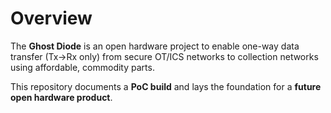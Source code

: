# Overview

The **Ghost Diode** is an open hardware project to enable one-way data transfer (Tx→Rx only) from secure OT/ICS networks to collection networks using affordable, commodity parts.

This repository documents a **PoC build** and lays the foundation for a **future open hardware product**.
